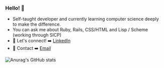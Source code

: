 ### Hello! 👋

- Self-taught developer and currently learning computer science deeply to make the difference.
- You can ask me about Ruby, Rails, CSS/HTML and Lisp / Scheme (working through SICP)
- :link: Let's connect! :arrow_right: 
[LinkedIn](https://www.linkedin.com/in/gabrielgmathias/)
- :link: Contact :arrow_right: 
[Email](gablemathias@icloud.com)

![Anurag's GitHub stats](https://github-readme-stats.vercel.app/api?username=gablemathias&show_icons=true&theme=dark)
